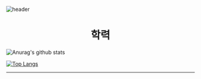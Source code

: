 ![header](https://capsule-render.vercel.app/api?type=waving&color=auto&height=300&section=header&text=풀스택%20개발자를%20꿈꿉니다&fontSize=90)
<div align=center><h1> 학력 </h1></div>

<div align=left>
  
![Anurag's github stats](https://github-readme-stats.vercel.app/api?username=pinetreelch&show_icons=true&theme=radical) 
  
  
[![Top Langs](https://github-readme-stats.vercel.app/api/top-langs/?username=pinetreelch&layout=compact&theme=dracula)](https://github.com/metleeha)
  
  
<hr>
  
  
</div>
